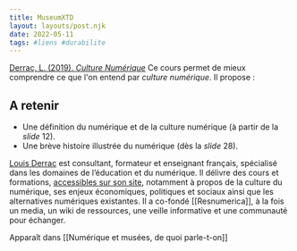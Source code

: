 ```yaml
---
title: MuseumXTD
layout: layouts/post.njk
date: 2022-05-11
tags: #liens #durabilite
---
```


[Derrac, L. (2019). *Culture Numérique*](https://louisderrac.com/files/cours/culture-numerique/culture-numerique-1.pdf)
Ce cours permet de mieux comprendre ce que l'on entend par _culture numérique_. Il propose :

## A retenir
- Une définition du numérique et de la culture numérique (à partir de la _slide_ 12).
- Une brève histoire illustrée du numérique (dès la _slide_ 28).

[Louis Derrac](https://louisderrac.com/) est consultant, formateur et enseignant français, spécialisé dans les domaines de l’éducation et du numérique.
Il délivre des cours et formations, [accessibles sur son site](https://louisderrac.com/cours-et-formations/), notamment à propos de la culture du numérique, ses enjeux économiques, politiques et sociaux ainsi que les alternatives numériques existantes. 
Il a co-fondé [[Resnumerica]], à la fois un media, un wiki de ressources, une veille informative et une communauté pour échanger. 
  
Apparaît dans [[Numérique et musées, de quoi parle-t-on]]

